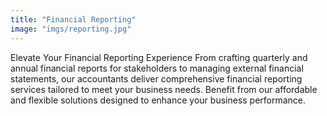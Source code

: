 ```yaml
---
title: "Financial Reporting"
image: "imgs/reporting.jpg"
---
```

Elevate Your Financial Reporting Experience
From crafting quarterly and annual financial reports for stakeholders to managing external financial statements, our accountants deliver comprehensive financial reporting services tailored to meet your business needs. Benefit from our affordable and flexible solutions designed to enhance your business performance.